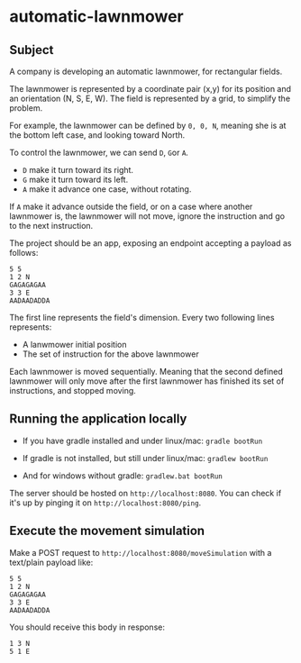 # automatic-lawnmower

## Subject
A company is developing an automatic lawnmower, for rectangular fields.

The lawnmower is represented by a coordinate pair (x,y) for its position and an orientation (N, S, E, W).
The field is represented by a grid, to simplify the problem.

For example, the lawnmower can be defined by `0, 0, N`, meaning she is at the bottom left case, and looking toward North.

To control the lawnmower, we can send `D`, `G`or `A`.
* `D` make it turn toward its right.
* `G` make it turn toward its left.
* `A` make it advance one case, without rotating.

If `A` make it advance outside the field, or on a case where another lawnmower is, the lawnmower will not move, ignore the instruction and go to the next instruction.

The project should be an app, exposing an endpoint accepting a payload as follows:
```
5 5
1 2 N
GAGAGAGAA
3 3 E
AADAADADDA 
```
The first line represents the field's dimension.
Every two following lines represents:
* A lanwmower initial position
* The set of instruction for the above lawnmower

Each lawnmower is moved sequentially. Meaning that the second defined lawnmower will only move after the first lawnmower has finished its set of instructions, and stopped moving.

## Running the application locally
* If you have gradle installed and under linux/mac:
`gradle bootRun`

* If gradle is not installed, but still under linux/mac: `gradlew bootRun`

* And for windows without gradle: `gradlew.bat bootRun`

The server should be hosted on `http://localhost:8080`. You can check if it's up by pinging it on `http://localhost:8080/ping`.

## Execute the movement simulation

Make a POST request to `http://localhost:8080/moveSimulation` with a text/plain payload like:
```
5 5
1 2 N
GAGAGAGAA
3 3 E
AADAADADDA 
```

You should receive this body in response:
```
1 3 N
5 1 E

```